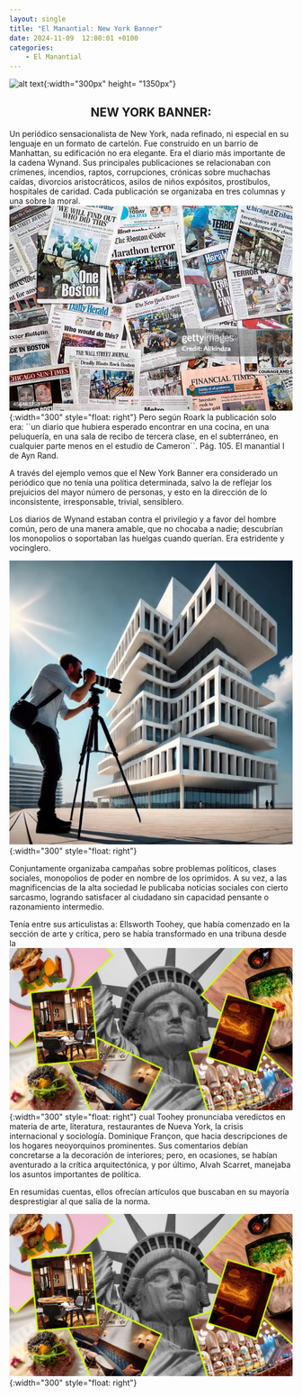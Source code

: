 ```yaml
---
layout: single
title: "El Manantial: New York Banner"
date: 2024-11-09  12:00:01 +0100
categories: 
    - El Manantial
---
```

![alt text](</assets/img/el manatial. banner.png>){:width="300px" height= "1350px"} 

<center><h2>NEW YORK BANNER:</h2></center>

Un periódico sensacionalista de New York,  nada refinado, ni especial en su lenguaje en un formato de cartelón. Fue construido en un barrio de Manhattan, su edificación no era elegante.  Era el diario más importante de la cadena Wynand. Sus principales publicaciones se relacionaban con crímenes, incendios, raptos, corrupciones, crónicas sobre muchachas caídas, divorcios aristocráticos, asilos de niños expósitos, prostíbulos, hospitales de caridad. Cada publicación se organizaba en tres columnas y una sobre la moral. ![alt text](</assets/img/periodicos.jpg>){:width="300" style="float: right"} Pero según Roark la publicación solo era: ´´un diario que hubiera esperado encontrar en una cocina, en una peluquería, en una sala de recibo de tercera clase, en el subterráneo, en cualquier parte menos en el estudio de Cameron´´.  Pág. 105.  El manantial I de Ayn Rand.

A través del ejemplo vemos que el New York Banner  era considerado un periódico  que  no tenía  una política determinada, salvo la de reflejar los  prejuicios del mayor número  de  personas, y esto en la dirección de lo inconsistente, irresponsable, trivial, sensiblero. 

Los  diarios de Wynand estaban contra el privilegio y a favor  del hombre común, pero de una manera amable, que no chocaba a nadie; descubrían los monopolios o  soportaban las huelgas cuando querían.  Era estridente y vocinglero.  

![alt text](</assets/img/fotografos.jpg>){:width="300" style="float: right"} 

Conjuntamente organizaba campañas sobre problemas políticos, clases sociales, monopolios de poder en nombre de los oprimidos. A su vez, a las magnificencias de la alta sociedad le publicaba noticias sociales con cierto sarcasmo, logrando satisfacer al ciudadano sin capacidad pensante o razonamiento intermedio.

Tenía entre sus articulistas a: Ellsworth Toohey, que  había comenzado en la sección de arte y  crítica, pero se había transformado en una tribuna  desde la ![alt text](</assets/img/restaurantes.jpg>){:width="300" style="float: right"} 
cual Toohey pronunciaba veredictos en materia de arte, literatura, restaurantes de Nueva York, la crisis internacional y sociología. Dominique Françon, que hacia descripciones de los hogares neoyorquinos prominentes. Sus comentarios debían concretarse a la decoración de interiores; pero, en ocasiones, se habían aventurado a la crítica arquitectónica,  y por último, Alvah Scarret, manejaba los asuntos importantes de  política. 


En resumidas cuentas, ellos ofrecían artículos que buscaban en su mayoría desprestigiar al que salía de la norma.


 ![alt text](</assets/img/restaurantes.jpg>){:width="300" style="float: right"} 
